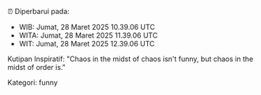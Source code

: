 ⏰ Diperbarui pada:
- WIB: Jumat, 28 Maret 2025 10.39.06 UTC
- WITA: Jumat, 28 Maret 2025 11.39.06 UTC
- WIT: Jumat, 28 Maret 2025 12.39.06 UTC

Kutipan Inspiratif:
"Chaos in the midst of chaos isn't funny, but chaos in the midst of order is."


Kategori: funny

